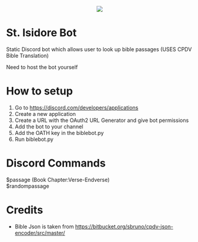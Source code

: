 <p align="center">
  <img src="https://i2.wp.com/www.thomryng.com/amateurmonk/wp-content/uploads/2020/04/3b7b4a0f6370f16514c6568d4a4dc6c7_XL.jpg?fit=200%2C250" />
</p>

# St. Isidore Bot
Static Discord bot which allows user to look up bible passages (USES CPDV Bible Translation)

Need to host the bot yourself


# How to setup

1) Go to https://discord.com/developers/applications
2) Create a new application
3) Create a URL with the OAuth2 URL Generator and give bot permissions
4) Add the bot to your channel
5) Add the OATH key in the biblebot.py 
6) Run biblebot.py

# Discord Commands

$passage (Book Chapter:Verse-Endverse) <br />
$randompassage <br />

# Credits 

- Bible Json is taken from
https://bitbucket.org/sbruno/cpdv-json-encoder/src/master/

